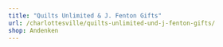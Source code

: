 ```yaml
---
title: "Quilts Unlimited & J. Fenton Gifts"
url: /charlottesville/quilts-unlimited-und-j-fenton-gifts/
shop: Andenken
---
```

